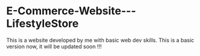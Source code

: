 # E-Commerce-Website---LifestyleStore
This is a website developed by me with basic web dev skills.
This is a basic version now, it will be updated soon !!!
